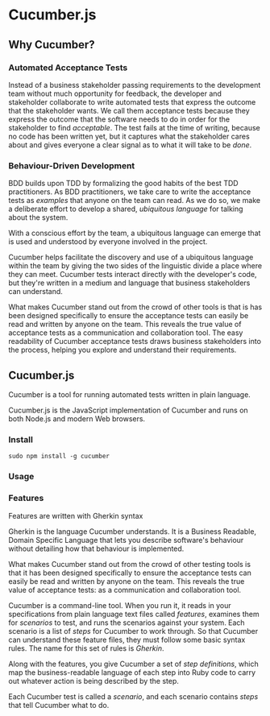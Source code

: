 # Cucumber.js

## Why Cucumber?

### Automated Acceptance Tests

Instead of a business stakeholder passing requirements to the development team without much opportunity for feedback,
the developer and stakeholder collaborate to write automated tests that express the outcome that the stakeholder wants.
We call them acceptance tests because they express the outcome that the software needs to do in order for the
stakeholder to find *acceptable*.
The test fails at the time of writing, because no code has been written yet, but it captures what the stakeholder cares
about and gives everyone a clear signal as to what it will take to be *done*.

### Behaviour-Driven Development

BDD builds upon TDD by formalizing the good habits of the best TDD practitioners.
As BDD practitioners, we take care to write the acceptance tests as *examples* that anyone on the team can read.
As we do so, we make a deliberate effort to develop a shared, *ubiquitous language* for talking about the system.

With a conscious effort by the team, a ubiquitous language can emerge that is used and understood by everyone involved
in the project.

Cucumber helps facilitate the discovery and use of a ubiquitous language within the team by giving the two sides of the
linguistic divide a place where they can meet.
Cucumber tests interact directly with the developer's code, but they're written in a medium and language that business
stakeholders can understand.

What makes Cucumber stand out from the crowd of other tools is that is has been designed specifically to ensure the
acceptance tests can easily be read and written by anyone on the team.
This reveals the true value of acceptance tests as a communication and collaboration tool.
The easy readability of Cucumber acceptance tests draws business stakeholders into the process, helping you explore and
understand their requirements.

## Cucumber.js

Cucumber is a tool for running automated tests written in plain language.

Cucumber.js is the JavaScript implementation of Cucumber and runs on both Node.js and modern Web browsers.

### Install

```
sudo npm install -g cucumber
```

### Usage

### Features

Features are written with Gherkin syntax

Gherkin is the language Cucumber understands.
It is a Business Readable, Domain Specific Language that lets you describe software's behaviour without detailing how
that behaviour is implemented.

What makes Cucumber stand out from the crowd of other testing tools is that it has been designed specifically to ensure
the acceptance tests can easily be read and written by anyone on the team.
This reveals the true value of acceptance tests: as a communication and collaboration tool.

Cucumber is a command-line tool.
When you run it, it reads in your specifications from plain language text files called *features*, examines them for
*scenarios* to test, and runs the scenarios against your system.
Each scenario is a list of *steps* for Cucumber to work through.
So that Cucumber can understand these feature files, they must follow some basic syntax rules.
The name for this set of rules is *Gherkin*.

Along with the features, you give Cucumber a set of *step definitions*, which map the business-readable language of each
step into Ruby code to carry out whatever action is being described by the step.

Each Cucumber test is called a *scenario*, and each scenario contains *steps* that tell Cucumber what to do.

